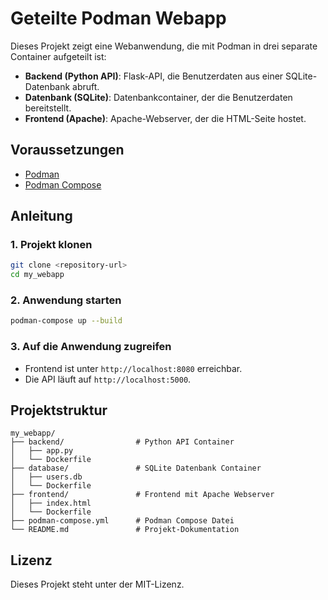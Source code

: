 # Geteilte Podman Webapp

Dieses Projekt zeigt eine Webanwendung, die mit Podman in drei separate Container aufgeteilt ist:

- **Backend (Python API)**: Flask-API, die Benutzerdaten aus einer SQLite-Datenbank abruft.
- **Datenbank (SQLite)**: Datenbankcontainer, der die Benutzerdaten bereitstellt.
- **Frontend (Apache)**: Apache-Webserver, der die HTML-Seite hostet.

## Voraussetzungen

- [Podman](https://podman.io/getting-started/installation)
- [Podman Compose](https://github.com/containers/podman-compose)

## Anleitung

### 1. Projekt klonen

```bash
git clone <repository-url>
cd my_webapp
```

### 2. Anwendung starten

```bash
podman-compose up --build
```

### 3. Auf die Anwendung zugreifen

- Frontend ist unter `http://localhost:8080` erreichbar.
- Die API läuft auf `http://localhost:5000`.

## Projektstruktur

```plaintext
my_webapp/
├── backend/                # Python API Container
│   ├── app.py
│   └── Dockerfile
├── database/               # SQLite Datenbank Container
│   ├── users.db
│   └── Dockerfile
├── frontend/               # Frontend mit Apache Webserver
│   ├── index.html
│   └── Dockerfile
├── podman-compose.yml      # Podman Compose Datei
└── README.md               # Projekt-Dokumentation
```

## Lizenz

Dieses Projekt steht unter der MIT-Lizenz.
